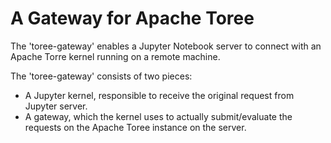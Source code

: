 # A Gateway for Apache Toree

The 'toree-gateway' enables a Jupyter Notebook server to connect with an Apache Torre kernel running on a remote machine.

The 'toree-gateway' consists of two pieces:

  * A Jupyter kernel, responsible to receive the original request from Jupyter server.
  * A gateway, which the kernel uses to actually submit/evaluate the requests on the Apache Toree instance on the server.